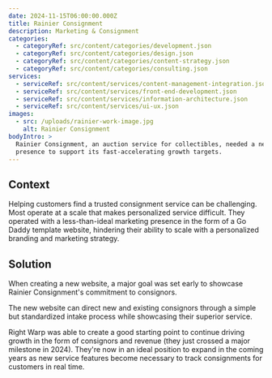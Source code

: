 ```yaml
---
date: 2024-11-15T06:00:00.000Z
title: Rainier Consignment
description: Marketing & Consignment
categories:
  - categoryRef: src/content/categories/development.json
  - categoryRef: src/content/categories/design.json
  - categoryRef: src/content/categories/content-strategy.json
  - categoryRef: src/content/categories/consulting.json
services:
  - serviceRef: src/content/services/content-management-integration.json
  - serviceRef: src/content/services/front-end-development.json
  - serviceRef: src/content/services/information-architecture.json
  - serviceRef: src/content/services/ui-ux.json
images:
  - src: /uploads/rainier-work-image.jpg
    alt: Rainier Consignment
bodyIntro: >
  Rainier Consignment, an auction service for collectibles, needed a new digital
  presence to support its fast-accelerating growth targets.
---
```


## Context

Helping customers find a trusted consignment service can be challenging. Most operate at a scale that makes personalized service difficult. They operated with a less-than-ideal marketing presence in the form of a Go Daddy template website, hindering their ability to scale with a personalized branding and marketing strategy.

## Solution

When creating a new website, a major goal was set early to showcase Rainier Consignment's commitment to consignors.

The new website can direct new and existing consignors through a simple but standardized intake process while showcasing their superior service. 

Right Warp was able to create a good starting point to continue driving growth in the form of consignors and revenue (they just crossed a major milestone in 2024). They're now in an ideal position to expand in the coming years as new service features become necessary to track consignments for customers in real time.
